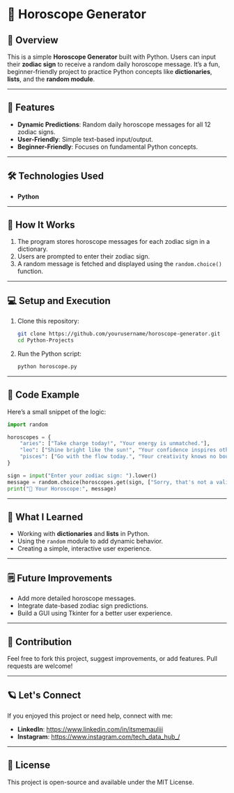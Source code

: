 # 🔮 Horoscope Generator  

## 📌 Overview  
This is a simple **Horoscope Generator** built with Python. Users can input their **zodiac sign** to receive a random daily horoscope message. It’s a fun, beginner-friendly project to practice Python concepts like **dictionaries**, **lists**, and the **random module**.  

---

## 🚀 Features  
- **Dynamic Predictions**: Random daily horoscope messages for all 12 zodiac signs.  
- **User-Friendly**: Simple text-based input/output.  
- **Beginner-Friendly**: Focuses on fundamental Python concepts.  

---

## 🛠️ Technologies Used  
- **Python**  

---

## 🎯 How It Works  
1. The program stores horoscope messages for each zodiac sign in a dictionary.  
2. Users are prompted to enter their zodiac sign.  
3. A random message is fetched and displayed using the `random.choice()` function.  

---

## 💻 Setup and Execution  

1. Clone this repository:  
   ```bash
   git clone https://github.com/yourusername/horoscope-generator.git  
   cd Python-Projects
   ```  

2. Run the Python script:  
   ```bash
   python horoscope.py  
   ```  

---

## 🧩 Code Example  

Here’s a small snippet of the logic:  

```python
import random  

horoscopes = {  
    "aries": ["Take charge today!", "Your energy is unmatched."],  
    "leo": ["Shine bright like the sun!", "Your confidence inspires others."],  
    "pisces": ["Go with the flow today.", "Your creativity knows no bounds."]  
}  

sign = input("Enter your zodiac sign: ").lower()  
message = random.choice(horoscopes.get(sign, ["Sorry, that's not a valid sign!"]))  
print("🔮 Your Horoscope:", message)  
```  

---

## 🌟 What I Learned  
- Working with **dictionaries** and **lists** in Python.  
- Using the `random` module to add dynamic behavior.  
- Creating a simple, interactive user experience.  

---

## 🗒️ Future Improvements  
- Add more detailed horoscope messages.  
- Integrate date-based zodiac sign predictions.  
- Build a GUI using Tkinter for a better user experience.  

---

## 🤝 Contribution  
Feel free to fork this project, suggest improvements, or add features. Pull requests are welcome!  

---

## 🪐 Let's Connect  
If you enjoyed this project or need help, connect with me:  
- **LinkedIn**:  https://www.linkedin.com/in/itsmemauliii 
- **Instagram**: https://www.instagram.com/tech_data_hub_/

---

## 📜 License  
This project is open-source and available under the MIT License.  
